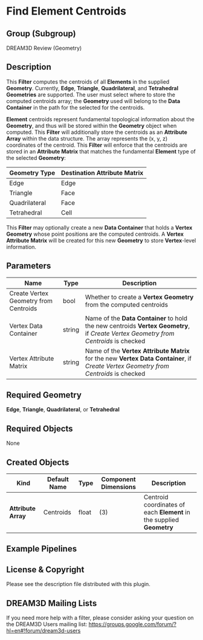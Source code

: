 Find Element Centroids 
=============

## Group (Subgroup) ##

DREAM3D Review (Geometry)

## Description ##

This **Filter** computes the centroids of all **Elements** in the supplied **Geometry**.  Currently, **Edge**, **Triangle**, **Quadrilateral**, and **Tetrahedral** **Geometries** are supported.  The user must select where to store the computed centroids array; the **Geometry** used will belong to the **Data Container** in the path for the selected for the centroids.

**Element** centroids represent fundamental topological information about the **Geometry**, and thus will be stored within the **Geometry** object when computed.  This **Filter** will additionally store the centroids as an **Attribute Array** within the data structure.  The array represents the (x, y, z) coordinates of the centroid.  This **Filter** will enforce that the centroids are stored in an **Attribute Matrix** that matches the fundamental **Element** type of the selected **Geometry**:

| Geometry Type | Destination Attribute Matrix |
|----------|-----------|
| Edge | Edge |
| Triangle | Face |
| Quadrilateral | Face |
| Tetrahedral | Cell | 

This **Filter** may optionally create a new **Data Container** that holds a **Vertex Geometry** whose point positions are the computed centroids.  A **Vertex Attribute Matrix** will be created for this new **Geometry** to store **Vertex**-level information. 

## Parameters ##

| Name | Type | Description |
|------|------|-------------|
| Create Vertex Geometry from Centroids  | bool | Whether to create a **Vertex Geometry** from the computed centroids |
| Vertex Data Container | string | Name of the **Data Container** to hold the new centroids **Vertex Geometry**, if _Create Vertex Geometry from Centroids_ is checked |
| Vertex Attribute Matrix | string | Name of the **Vertex Attribute Matrix** for the new **Vertex Data Container**, if _Create Vertex Geometry from Centroids_ is checked  |

## Required Geometry ###

**Edge**, **Triangle**, **Quadrilateral**, or **Tetrahedral**

## Required Objects ##

None

## Created Objects ##

| Kind | Default Name | Type | Component Dimensions | Description |
|------|--------------|-------------|---------|-----|
| **Attribute Array** | Centroids | float | (3) | Centroid coordinates of each **Element** in the supplied **Geometry** |

## Example Pipelines ##



## License & Copyright ##

Please see the description file distributed with this plugin.

## DREAM3D Mailing Lists ##

If you need more help with a filter, please consider asking your question on the DREAM3D Users mailing list:
https://groups.google.com/forum/?hl=en#!forum/dream3d-users
